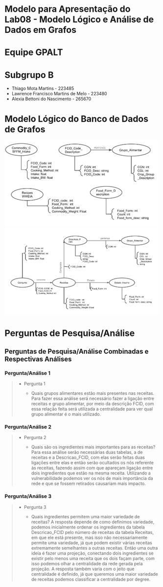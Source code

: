 # Modelo para Apresentação do Lab08 - Modelo Lógico e Análise de Dados em Grafos

# Equipe GPALT

# Subgrupo B
* Thiago Mota Martins - 223485
* Lawrence Francisco Martins de Melo - 223480
* Alexia Bettoni do Nascimento - 265670

# Modelo Lógico do Banco de Dados de Grafos
![](1.png)
![](2.png)

# Perguntas de Pesquisa/Análise


## Perguntas de Pesquisa/Análise Combinadas e Respectivas Análises

### Pergunta/Análise 1
> * Pergunta 1
>   
>   * Quais grupos alimentares estão mais presentes nas receitas.
Para fazer essa análise será necessário fazer a ligação entre receitas e grupo alimentar, por meio da descrição FCID, com essa relação feita será utilizada a centralidade para ver qual grupo alimentar é o mais utilizado.


### Pergunta/Análise 2
> * Pergunta 2
>   
>   * Quais são os ingredientes mais importantes para as receitas?
Para essa análise serão necessárias duas tabelas, a de receitas e a Descricao_FCID, com elas serão feitas duas ligações entre elas e então serão ocultados os nós referente às receitas, fazendo assim com que apareçam ligação entre dois ingredientes que estão na mesma receita. Utilizando a vulnerabilidade podemos ver os nós de mais importância da rede e que se fossem retirados causariam mais impacto.


### Pergunta/Análise 3
> * Pergunta 3
>   
>   * Quais ingredientes permitem uma maior variedade de receitas?
A resposta depende de como definimos variedade, podemos inicialmente ordenar os ingredientes da tabela Descricao_FCID pelo número de receitas da tabela Receitas, em que ele está presente, mas isso não necessariamente permite uma variedade, já que podem existir várias receitas extremamente semelhantes a outras receitas. Então uma outra ideia é fazer uma projeção, conectando dois ingredientes se existir pelo menos uma receita que os dois façam parte, com isso podemos olhar a centralidade da rede gerada pela projeção. A resposta também varia com o jeito que centralidade é definido, já que queremos uma maior variedade de receitas podemos classificar a centralidade por degree.



